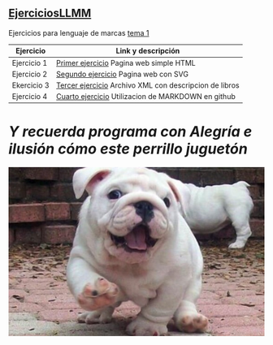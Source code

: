 ## [EjerciciosLLMM](https://github.com/Cayetano11/EjerciciosLLMM)

Ejercicios para lenguaje de marcas  [tema 1](https://github.com/Cayetano11/EjerciciosLLMM/tree/master/Tema1)  

Ejercicio|Link y descripción
---------|------------------
Ejercicio 1|[Primer ejercicio](https://github.com/Cayetano11/EjerciciosLLMM/blob/master/Tema1/primer%20ejercicio.html) Pagina web simple HTML
Ejercicio 2|[Segundo ejercicio](https://github.com/Cayetano11/EjerciciosLLMM/blob/master/Tema1/segundo%20ejercicio%20con%20svg.html) Pagina web con SVG
Ekercicio 3|[Tercer ejercicio](https://github.com/Cayetano11/EjerciciosLLMM/blob/master/Tema1/segundo%20ejercicio%20con%20svg.html) Archivo XML con descripcion de libros
Ejercicio 4| [Cuarto ejercicio](https://github.com/Cayetano11/EjerciciosLLMM/blob/master/Tema1/Ejercicios4.md) Utilizacion de MARKDOWN en github


# ***Y recuerda programa con Alegría e ilusión cómo este perrillo juguetón***
![perro](https://github.com/Cayetano11/EjerciciosLLMM/blob/master/pero.jpg)
